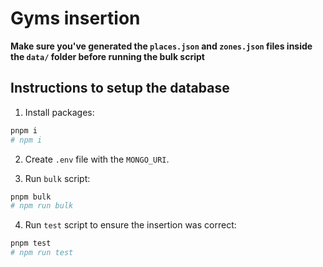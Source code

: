 # Gyms insertion

**Make sure you've generated the `places.json` and `zones.json` files inside the `data/` folder before running the bulk script**

## Instructions to setup the database

1. Install packages:

```bash
pnpm i
# npm i
```

2. Create `.env` file with the `MONGO_URI`.

3. Run `bulk` script:

```bash
pnpm bulk
# npm run bulk
```

4. Run `test` script to ensure the insertion was correct:

```bash
pnpm test
# npm run test
```
